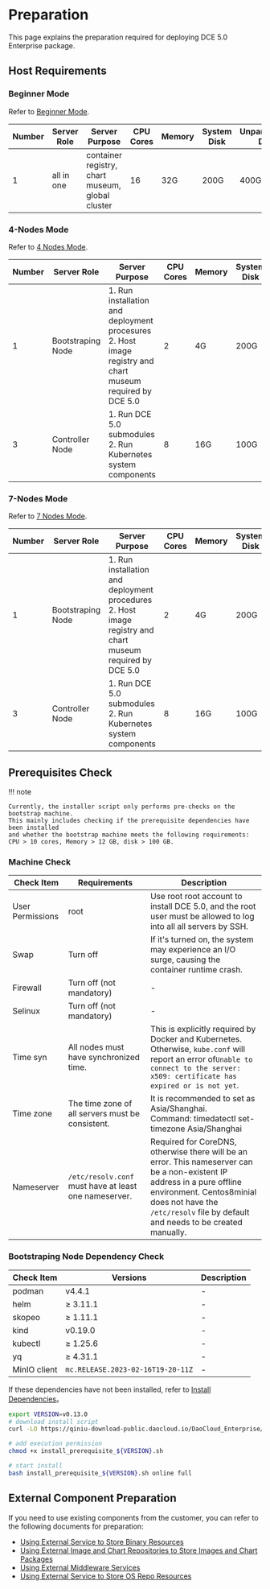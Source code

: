 # Preparation

This page explains the preparation required for deploying DCE 5.0 Enterprise package.

## Host Requirements

### Beginner Mode

Refer to [Beginner Mode](./deploy-arch.md#all-in-one).

| **Number** | **Server Role** | **Server Purpose**                               | **CPU Cores** | **Memory** | **System Disk** | **Unpartitioned Disk** |
| ---------- | --------------- | ------------------------------------------------ | ------------- | ---------- | -------------- | ---------------------- |
| 1          | all in one      | container registry, chart museum, global cluster | 16            | 32G        | 200G           | 400G                   |

### 4-Nodes Mode

Refer to [4 Nodes Mode](./deploy-arch.md#4).

| **Number** | **Server Role** | **Server Purpose**                                             | **CPU Cores** | **Memory** | **System Disk** | **Unpartitioned Disk** |
| ---------- | --------------- | -------------------------------------------------------------- | ------------- | ---------- | -------------- | ---------------------- |
| 1          | Bootstraping Node       | 1. Run installation and deployment procesures<br />2. Host image registry and chart museum required by DCE 5.0 | 2             | 4G         | 200G           | -                      |
| 3          | Controller Node          | 1. Run DCE 5.0 submodules<br />2. Run Kubernetes system components | 8             | 16G        | 100G           | 200G                   |

### 7-Nodes Mode

Refer to [7 Nodes Mode](./deploy-arch.md#7-1-6).

| **Number** | **Server Role** | **Server Purpose**                                             | **CPU Cores** | **Memory** | **System Disk** | **Unpartitioned Disk** |
| ---------- | --------------- | -------------------------------------------------------------- | ------------- | ---------- | -------------- | ---------------------- |
| 1          | Bootstraping Node       | 1. Run installation and deployment procedures<br />2. Host image registry and chart museum required by DCE 5.0 | 2             | 4G         | 200G           | -                      |
| 3          | Controller Node          | 1. Run DCE 5.0 submodules<br />2. Run Kubernetes system components   | 8             | 16G        | 100G           | 200G

## Prerequisites Check

!!! note

    Currently, the installer script only performs pre-checks on the bootstrap machine.
    This mainly includes checking if the prerequisite dependencies have been installed
    and whether the bootstrap machine meets the following requirements:
    CPU > 10 cores, Memory > 12 GB, disk > 100 GB.

### Machine Check

| **Check Item** | **Requirements**               | **Description**                                                                                                                                                                                                                                                               |
| -------------- | ---------------------------------------- | ----------------------------------------------------------------------------------------------------------------------------------------------------------------------------------------------------------------------------------------------------------------------------- |
| User Permissions | root                                      | Use root root account to install DCE 5.0, and the root user must be allowed to log into all all servers by SSH.                                                                                                                                                                 |
| Swap             | Turn off                                  | If it's turned on, the system may experience an I/O surge, causing the container runtime crash.                                                                                                                                        |
| Firewall        | Turn off (not mandatory)                  | -                                                                                                                                                                                                                                                                             |
| Selinux         | Turn off (not mandatory)                  | -                                                                                                                                                                                                                                                                             |
| Time syn| All nodes must have synchronized time. | This is explicitly required by Docker and Kubernetes. Otherwise, `kube.conf` will report an error of`Unable to connect to the server: x509: certificate has expired or is not yet`.                                                                                               |
| Time zone       | The time zone of all servers must be consistent. | It is recommended to set as Asia/Shanghai. <br />Command: timedatectl set-timezone Asia/Shanghai                                                                                                                                                              |
| Nameserver      | `/etc/resolv.conf` must have at least one nameserver. | Required for CoreDNS, otherwise there will be an error. This nameserver can be a non-existent IP address in a pure offline environment. Centos8minial does not have the `/etc/resolv` file by default and needs to be created manually. |

### Bootstraping Node Dependency Check

| **Check Item**   | **Versions** | **Description** |
| ---------------- |-------------| --------------- |
| podman           | v4.4.1      | -               |
| helm             | ≥ 3.11.1    | -               |
| skopeo           | ≥ 1.11.1    | -               |
| kind             | v0.19.0     | -               |
| kubectl          | ≥ 1.25.6    | -               |
| yq               | ≥ 4.31.1    | -               |
| MinIO client     | `mc.RELEASE.2023-02-16T19-20-11Z`            | -|

If these dependencies have not been installed, refer to [Install Dependencies](../install-tools.md)。

```bash
export VERSION=v0.13.0
# download install script
curl -LO https://qiniu-download-public.daocloud.io/DaoCloud_Enterprise/dce5/install_prerequisite_${VERSION}.sh

# add execution permission
chmod +x install_prerequisite_${VERSION}.sh

# start install
bash install_prerequisite_${VERSION}.sh online full
```

## External Component Preparation

If you need to use existing components from the customer, you can refer to the following documents for preparation:

- [Using External Service to Store Binary Resources](external/external-binary.md)
- [Using External Image and Chart Repositories to Store Images and Chart Packages](external/external-imageandchart.md)
- [Using External Middleware Services](external/external-middlewares.md)
- [Using External Service to Store OS Repo Resources](external/external-os.md)
